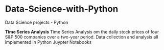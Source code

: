 # Data-Science-with-Python
Data Science projects - Python

**Time Series Analysis**
Time Series Analysis om the daily stock prices of four S&P 500 companies over a two-year period. Data collection and analysis all implemented in Python Juypter Notebooks
